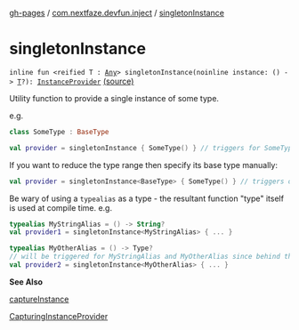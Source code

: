 [gh-pages](../index.md) / [com.nextfaze.devfun.inject](index.md) / [singletonInstance](./singleton-instance.md)

# singletonInstance

`inline fun <reified T : `[`Any`](https://kotlinlang.org/api/latest/jvm/stdlib/kotlin/-any/index.html)`> singletonInstance(noinline instance: () -> `[`T`](singleton-instance.md#T)`?): `[`InstanceProvider`](-instance-provider/index.md) [(source)](https://github.com/NextFaze/dev-fun/tree/master/devfun-annotations/src/main/java/com/nextfaze/devfun/inject/InstanceProvider.kt#L162)

Utility function to provide a single instance of some type.

e.g.

``` kotlin
class SomeType : BaseType

val provider = singletonInstance { SomeType() } // triggers for SomeType or BaseType (result of invocation is saved)
```

If you want to reduce the type range then specify its base type manually:

``` kotlin
val provider = singletonInstance<BaseType> { SomeType() } // triggers only for BaseType (result of invocation is saved)
```

Be wary of using a `typealias` as a type - the resultant function "type" itself is used at compile time.
e.g.

``` kotlin
typealias MyStringAlias = () -> String?
val provider1 = singletonInstance<MyStringAlias> { ... }

typealias MyOtherAlias = () -> Type?
// will be triggered for MyStringAlias and MyOtherAlias since behind the scenes they are both kotlin.Function0<T>
val provider2 = singletonInstance<MyOtherAlias> { ... }
```

**See Also**

[captureInstance](capture-instance.md)

[CapturingInstanceProvider](-capturing-instance-provider/index.md)

